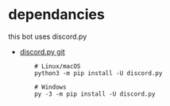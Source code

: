 # dependancies
this bot uses discord.py
* [discord.py git](https://github.com/Rapptz/discord.py)
  ```
      # Linux/macOS
      python3 -m pip install -U discord.py

      # Windows
      py -3 -m pip install -U discord.py
  ```
